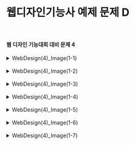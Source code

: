 <h1>웹디자인기능사 예제 문제 D</h1><br>
<h4>웹 디자인 기능대회 대비 문제 4</h4>
<details>
  <summary>WebDesign(4)_Image(1-1)</summary>
  
  ![image](https://github.com/user-attachments/assets/5633828d-981e-4d48-b4c5-ed1441ffb03b)
</details>
<br>
<details>
  <summary>WebDesign(4)_Image(1-2)</summary>
  
  ![image](https://github.com/user-attachments/assets/c7946543-b417-4ec3-b360-2bfa7c03cba7)
</details>
<br>
<details>
  <summary>WebDesign(4)_Image(1-3)</summary>
  
  ![image](https://github.com/user-attachments/assets/4c77d423-08e2-4c99-ae11-8bea5be20ea0)
</details>
<br>
<details>
  <summary>WebDesign(4)_Image(1-4)</summary>
  
  ![image](https://github.com/user-attachments/assets/9ab74f77-0416-47bf-9f20-9ba73457dcc4)
</details>
<br>
<details>
  <summary>WebDesign(4)_Image(1-5)</summary>
  
  ![image](https://github.com/user-attachments/assets/8343808a-36fe-40ec-9e5b-12af3206b2f7)
</details>
<br>
<details>
  <summary>WebDesign(4)_Image(1-6)</summary>
  
  ![image](https://github.com/user-attachments/assets/903aa71c-5cbb-4b27-9782-cd22f1a02a25)
</details>
<br>
<details>
  <summary>WebDesign(4)_Image(1-7)</summary>
  
  ![image](https://github.com/user-attachments/assets/e6849018-bde3-4e31-a717-33284829f099)
</details>
